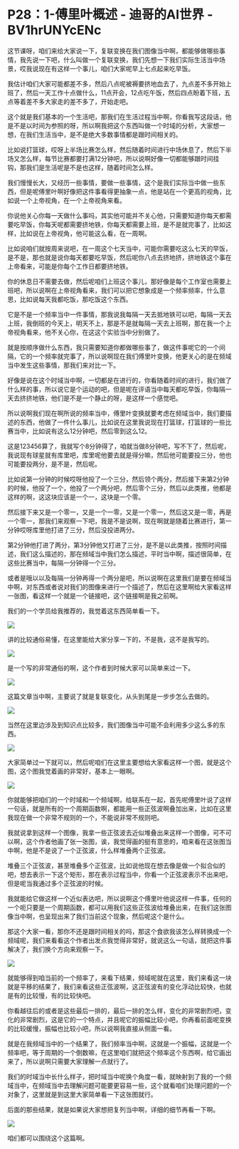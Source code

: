 # P28：1-傅里叶概述 - 迪哥的AI世界 - BV1hrUNYcENc

这节课呀，咱们来给大家说一下，复联变换在我们图像当中啊，都能够做哪些事情，我先说一下吧，什么叫做一个复联变换，我们先想一下我们实际生活当中场景，哎我说现在有这样一个事儿，咱们大家呢早上七点起来吃早饭。

我估计咱们大家可能都差不多，然后八点呢被褥要挤地血去了，九点差不多开始上班了，然后一天工作十点做什么，11点开会，12点吃午饭，然后四点盼着下班，五点等着差不多大家走的差不多了，开始走吧。

这个就是我们基本的一个生活吧，那我们在生活过程当中啊，你看我写这段话，他是不是以时间为参照的呀，所以啊我把这个东西叫做一个时域的分析，大家想一想，在我们生活当中，是不是绝大多数事情都是跟时间相关的。

比如说打篮球，哎呀上半场比赛怎么样，然后随着时间进行中场休息了，然后下半场又怎么样，每节比赛都要打满12分钟吧，所以说啊好像一切都能够跟时间挂钩，那我们是生活呢是不是也这样，随着时间怎么样。

我们慢慢长大，又经历一些事情，要做一些事情，这个是我们实际当中做一些东西，但是呢傅里叶啊好像把这件事看得更抽象一点，他是站在一个更高的视角，比如说一个上帝视角，在一个上帝视角来看。

你说他关心你每一天做什么事吗，其实他可能并不关心他，只需要知道你每天都需要吃早饭，你每天呢都需要挤地铁，你每天都需要上班，是不是就完事了，比如这样，比如说在上帝视角，他可能这么看，在一周啊。

比如说咱们就按周来说吧，在一周这个七天当中，可能你需要吃这么七天的早饭，是不是，那也就是说你每天都要吃早饭，然后呢你八点去挤地挤，挤地铁这个事在上帝看来，可能是你每个工作日都要挤地铁。

你的休息日不需要去做，然后呢咱们上班这个事儿，那好像是每个工作室也需要上班吧，所以说啊在上帝视角看来，我们可以把它想象成是一个频率频率，什么意思，比如说每天我都吃饭，那吃饭这个东西。

它是不是一个频率当中一件事情，那我说我每隔一天去抵地铁可以吧，每隔一天去上班，我倒班的今天上，明天不上，那是不是就每隔一天去上班啊，那在我一个上帝视角看来，他不关心你，在这这个实验当中分别做了。

就是按顺序做什么东西，我只需要知道你都做哪些事了，做这件事呢它的一个间隔，它的一个频率就完事了，所以说啊现在我们傅里叶变换，他更关心的是在频域当中发生这些事情，那我们来对比一下。

好像是说在这个时域当中啊，一切都是在进行的，你看随着时间的进行，我们做了什么样的事，所以说它是个运动的吧，但是呢在评语当中每天都吃早饭，你每隔一天去挤挤地铁，他们是不是一个静止的呀，是这样一个感觉吧。

所以说啊我们现在啊所说的频率当中，傅里叶变换就要考虑在频域当中，我们要描述的东西，他做了一件什么事儿，比如说在这里我说现在打篮球，打篮球的一些比赛当中，比如说有这么12分钟吧，然后零到这么12。

这是123456算了，我就写个8分钟得了，咱就当做8分钟吧，写不下了，然后呢，我说现有球星就有库里吧，库里呢他要去就是得分嘛，然后他可能要投三分，他也可能要投两分，是不是，然后呢。

比如说第一分钟的时候哎呀他投了一个三分，然后领个两分，然后接下来第2分钟的时候，他投了一个，他投了一个两分吧，然后零个三分，然后以此类推，他都是这样的啊，这这块应该是一个一，这块是一个零。

然后接下来又是一个零一，又是一个一零，又是一个零一，然后这又是一零，再是一个零一，那我们来观察一下吧，我是不是说啊，现在啊就是随着比赛进行，第一分钟哎呀库里他打进了三分，然后没投进两分。

第2分钟他打进了两分，第3分钟他又打进了三分，是不是以此类推，按照时间描述，我们这么描述的，那在频域当中我们怎么描述，平时当中啊，描述很简单，在这些比赛当中，每隔一分钟得一个三分。

或者是哦以以及每隔一分钟再得一个两分是吧，所以说啊在这里我们是要在频域当中啊，对东西或者说对我们的图像来进行一个描述了，然后在这里啊给大家看这样一张图，看这样一个就是一个链接吧，这个链接啊是我之前啊。

我们的一个学员给我推荐的，我觉着这东西简单看一下。

![](img/e9be5f2a1202000ba480b2f5db9eaf29_1.png)

讲的比较通俗易懂，在这里能给大家分享一下的，不是我，这不是我写的。

![](img/e9be5f2a1202000ba480b2f5db9eaf29_3.png)

是一个写的非常通俗的啊，这个作者到时候大家可以简单来过一下。

![](img/e9be5f2a1202000ba480b2f5db9eaf29_5.png)

这篇文章当中啊，主要说了就是复联变化，从头到尾是一步步怎么去做的。

![](img/e9be5f2a1202000ba480b2f5db9eaf29_7.png)

当然在这里边涉及到知识点比较多，我们图像当中可能不会利用多少这么多的东西。

![](img/e9be5f2a1202000ba480b2f5db9eaf29_9.png)

大家简单过一下就可以，然后呢咱们在这里主要想给大家看这样一个图，就是这个图，这个图我觉着画的非常好，基本上一眼啊。



![](img/e9be5f2a1202000ba480b2f5db9eaf29_11.png)

你就能够把咱们的一个时域和一个频域啊，给联系在一起，首先呢傅里叶说了这样一句话，就是所有的一个周期函数啊，都能用一些正弦波啊叠加出来，比如在这里我现在做一个非常不规则的一个，不能说非常不规则吧。

我就说拿到这样一个图像，我拿一些正弦波去近似堆叠出来这样一个图像，可不可以啊，这个作者他画了张一张图，诶，我觉得画的挺有意思的，咱来看在这张图当中啊，他是不是说了一个正弦波，什么样堆叠两个正弦波。

堆叠三个正弦波，甚至堆叠多个正弦波，比如说他现在想去像是做一个拟合似的吧，想去表示一下这个矩形，那在表示过程当中，你看一个正弦波表示不出来吧，但是呢当我通过多个正弦波的时候。

我就能给它做这样一个近似表达吧，所以说啊这个傅里叶他说这样一件事，任何的一个呃只要是一个周期函数，都可以用我们这些正弦波给堆叠出来，在我们这张图像当中啊，也呈现出来了我们当前这个现象，然后呢这个是什么。

那这个大家一看，那你不还是跟时间相关的吗，那这个食欲我该怎么样转换成一个频域呢，我们来看看这个作者出发点我觉得非常好，就说这么一句话，就把这件事解决了，我们换个方向来观察一下。



![](img/e9be5f2a1202000ba480b2f5db9eaf29_13.png)

就能够得到咱当前的一个频率了，来看下结果，频域呢就在这里，我们来看这一块就是平移的结果了，我们来看这些正弦波啊，这正弦波有的变化浮动比较快，也就是有的比较慢，有的比较快吧。

你看越往后的或者是这些最后一排的，最后一排的怎么样，变化的非常剧烈吧，变化的非常剧烈，这是它的一个特点，并且呢它的振幅比较小吧，你再看前面呢变换的比较缓慢，振幅也比较小吧，所以说啊我直接从侧面一看。

就是在我频域当中的一个结果了，我们频率当中啊，这就是一个振幅，这就是一个频率吧，等于周期的一个倒数嘛，在这里咱们就把这个频率这个东西啊，给它画出来了，所以说啊只需要大家理解一点就行了。

我们的时域当中长什么样子，把时域当中呢换个角度一看，就映射到了我的一个频域当中，在频域当中去理解问题可能要更容易一些，这个就看咱们处理问题的一个对象了，这里就是到这里大家简单看一下这张图就行。

后面的那些结果，就是如果说大家想把复列当中啊，详细的细节再看一下啊。

![](img/e9be5f2a1202000ba480b2f5db9eaf29_15.png)

咱们都可以围绕这个这篇啊。